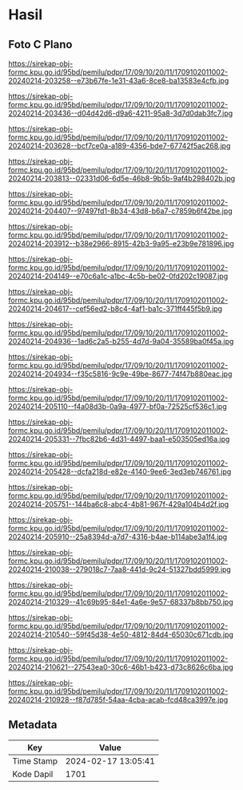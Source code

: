 # Hasil

## Foto C Plano

https://sirekap-obj-formc.kpu.go.id/95bd/pemilu/pdpr/17/09/10/20/11/1709102011002-20240214-203258--e73b67fe-1e31-43a6-8ce8-ba13583e4cfb.jpg

https://sirekap-obj-formc.kpu.go.id/95bd/pemilu/pdpr/17/09/10/20/11/1709102011002-20240214-203436--d04d42d6-d9a6-4211-95a8-3d7d0dab3fc7.jpg

https://sirekap-obj-formc.kpu.go.id/95bd/pemilu/pdpr/17/09/10/20/11/1709102011002-20240214-203628--bcf7ce0a-a189-4356-bde7-67742f5ac268.jpg

https://sirekap-obj-formc.kpu.go.id/95bd/pemilu/pdpr/17/09/10/20/11/1709102011002-20240214-203813--02331d06-6d5e-46b8-9b5b-9af4b298402b.jpg

https://sirekap-obj-formc.kpu.go.id/95bd/pemilu/pdpr/17/09/10/20/11/1709102011002-20240214-204407--97497fd1-8b34-43d8-b6a7-c7859b6f42be.jpg

https://sirekap-obj-formc.kpu.go.id/95bd/pemilu/pdpr/17/09/10/20/11/1709102011002-20240214-203912--b38e2966-8915-42b3-9a95-e23b9e781896.jpg

https://sirekap-obj-formc.kpu.go.id/95bd/pemilu/pdpr/17/09/10/20/11/1709102011002-20240214-204149--e70c6a1c-a1bc-4c5b-be02-0fd202c19087.jpg

https://sirekap-obj-formc.kpu.go.id/95bd/pemilu/pdpr/17/09/10/20/11/1709102011002-20240214-204617--cef56ed2-b8c4-4af1-ba1c-371ff445f5b9.jpg

https://sirekap-obj-formc.kpu.go.id/95bd/pemilu/pdpr/17/09/10/20/11/1709102011002-20240214-204936--1ad6c2a5-b255-4d7d-9a04-35589ba0f45a.jpg

https://sirekap-obj-formc.kpu.go.id/95bd/pemilu/pdpr/17/09/10/20/11/1709102011002-20240214-204934--f35c5816-9c9e-49be-8677-74f47b880eac.jpg

https://sirekap-obj-formc.kpu.go.id/95bd/pemilu/pdpr/17/09/10/20/11/1709102011002-20240214-205110--f4a08d3b-0a9a-4977-bf0a-72525cf536c1.jpg

https://sirekap-obj-formc.kpu.go.id/95bd/pemilu/pdpr/17/09/10/20/11/1709102011002-20240214-205331--7fbc82b6-4d31-4497-baa1-e503505ed16a.jpg

https://sirekap-obj-formc.kpu.go.id/95bd/pemilu/pdpr/17/09/10/20/11/1709102011002-20240214-205428--dcfa218d-e82e-4140-9ee6-3ed3eb746761.jpg

https://sirekap-obj-formc.kpu.go.id/95bd/pemilu/pdpr/17/09/10/20/11/1709102011002-20240214-205751--144ba6c8-abc4-4b81-967f-429a104b4d2f.jpg

https://sirekap-obj-formc.kpu.go.id/95bd/pemilu/pdpr/17/09/10/20/11/1709102011002-20240214-205910--25a8394d-a7d7-4316-b4ae-b114abe3a1f4.jpg

https://sirekap-obj-formc.kpu.go.id/95bd/pemilu/pdpr/17/09/10/20/11/1709102011002-20240214-210038--279018c7-7aa8-441d-9c24-51327bdd5999.jpg

https://sirekap-obj-formc.kpu.go.id/95bd/pemilu/pdpr/17/09/10/20/11/1709102011002-20240214-210329--41c69b95-84e1-4a6e-9e57-68337b8bb750.jpg

https://sirekap-obj-formc.kpu.go.id/95bd/pemilu/pdpr/17/09/10/20/11/1709102011002-20240214-210540--59f45d38-4e50-4812-84d4-65030c671cdb.jpg

https://sirekap-obj-formc.kpu.go.id/95bd/pemilu/pdpr/17/09/10/20/11/1709102011002-20240214-210621--27543ea0-30c6-46b1-b423-d73c8626c6ba.jpg

https://sirekap-obj-formc.kpu.go.id/95bd/pemilu/pdpr/17/09/10/20/11/1709102011002-20240214-210928--f87d785f-54aa-4cba-acab-fcd48ca3997e.jpg


## Metadata

| Key        | Value               |
| ---------- | ------------------- |
| Time Stamp | 2024-02-17 13:05:41 |
| Kode Dapil | 1701                |



